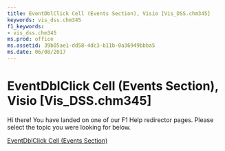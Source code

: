 ```yaml
---
title: EventDblClick Cell (Events Section), Visio [Vis_DSS.chm345]
keywords: vis_dss.chm345
f1_keywords:
- vis_dss.chm345
ms.prod: office
ms.assetid: 39b05ae1-dd58-4dc3-b11b-0a36949bbba5
ms.date: 06/08/2017
---
```



# EventDblClick Cell (Events Section), Visio [Vis_DSS.chm345]

Hi there! You have landed on one of our F1 Help redirector pages. Please select the topic you were looking for below.

[EventDblClick Cell (Events Section)](http://msdn.microsoft.com/library/ca949013-f998-1bce-39e5-ac6f68ab2392%28Office.15%29.aspx)

